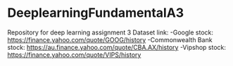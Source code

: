 # DeeplearningFundamentalA3
Repository for deep learning assignment 3
Dataset link:
-Google stock: https://finance.yahoo.com/quote/GOOG/history
-Commonwealth Bank stock: https://au.finance.yahoo.com/quote/CBA.AX/history
-Vipshop stock: https://finance.yahoo.com/quote/VIPS/history
